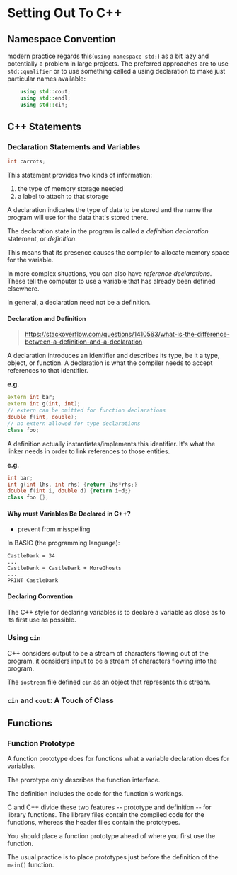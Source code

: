 # Setting Out To C++

## Namespace Convention

modern practice regards this(`using namespace std;`) as a bit lazy and
potentially a problem in large projects. The preferred approaches are to use
`std::qualifier` or to use something called a using declaration to make just
particular names available:

```cpp
    using std::cout;
    using std::endl;
    using std::cin;
```

## C++ Statements

### Declaration Statements and Variables

```cpp
int carrots;
```

This statement provides two kinds of information:

1. the type of memory storage needed
2. a label to attach to that storage

A declaration indicates the type of data to be stored and the name the program
will use for the data that's stored there.

The declaration state in the program is called a *definition declaration*
statement, or *definition*.

This means that its presence causes the compiler to allocate memory space for
the variable.

In more complex situations, you can also have *reference declarations*. These
tell the computer to use a variable that has already been defined elsewhere.

In general, a declaration need not be a definition.

#### Declaration and Definition

> <https://stackoverflow.com/questions/1410563/what-is-the-difference-between-a-definition-and-a-declaration>

A declaration introduces an identifier and describes its type, be it a type,
object, or function. A declaration is what the compiler needs to accept
references to that identifier.

**e.g.**

```cpp
extern int bar;
extern int g(int, int);
// extern can be omitted for function declarations
double f(int, double);
// no extern allowed for type declarations
class foo;
```

A definition actually instantiates/implements this identifier. It's what the
linker needs in order to link references to those entities.

**e.g.**

```cpp
int bar;
int g(int lhs, int rhs) {return lhs*rhs;}
double f(int i, double d) {return i+d;}
class foo {};
```

#### Why must Variables Be Declared in C++?

- prevent from misspelling

In BASIC (the programming language):

```bas
CastleDark = 34
...
CastleDank = CastleDark + MoreGhosts
...
PRINT CastleDark
```

#### Declaring Convention

The C++ style for declaring variables is to declare a variable as close as to
its first use as possible.

### Using `cin`

C++ considers output to be a stream of characters flowing out of the program,
it ocnsiders input to be a stream of characters flowing into the program.

The `iostream` file defined `cin` as an object that represents this stream.

### `cin` and `cout`: A Touch of Class

## Functions

### Function Prototype

A function prototype does for functions what a variable declaration does for
variables.

The prorotype only describes the function interface.

The definition includes the code for the function's workings.

C and C++ divide these two features -- prototype and definition -- for library
functions. The library files contain the compiled code for the functions,
whereas the header files contain the prototypes.

You should place a function prototype ahead of where you first use the function.

The usual practice is to place prototypes just before the definition of the
`main()` function.
